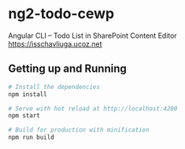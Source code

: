 # ng2-todo-cewp
Angular CLI – Todo List in SharePoint Content Editor
https://isschavliuga.ucoz.net


## Getting up and Running

``` bash
# Install the dependencies
npm install

# Serve with hot reload at http://localhost:4200
npm start

# Build for production with minification
npm run build
```

